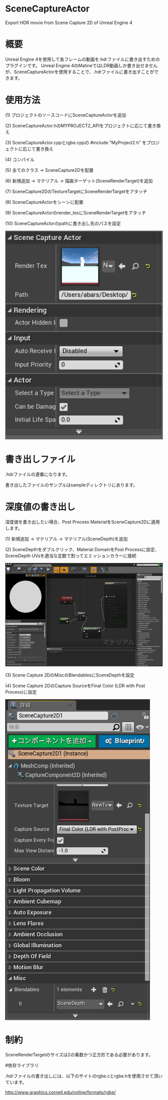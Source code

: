 # SceneCaptureActor
Export HDR movie from Scene Capture 2D of Unreal Engine 4

# 概要

Unreal Engine 4を使用して各フレームの動画を.hdrファイルに書き出すためのプラグインです。
Unreal Engine 4のMatineではLDR動画しか書き出せませんが、SceneCaptureActorを使用することで、.hdrファイルに書き出すことができます。

# 使用方法

(1) プロジェクトのソースコードにSceneCaptureActorを追加

(2) SceneCaptureActor.hのMYPROJECT2_APIをプロジェクトに応じて書き換え

(3) SceneCaptureActor.cppとrgbe.cppの
    #include "MyProject2.h"
    をプロジェクトに応じて書き換え

(4) コンパイル



(5) 全てのクラス -> SceneCapture2Dを配置

(6) 新規追加 -> マテリアル -> 描画ターゲット(SceneRenderTarget)を追加

(7) SceneCapture2DのTextureTargetにSceneRenderTargetをアタッチ



(8) SceneCaptureActorをシーンに配置

(9) SceneCaptureActorのrender_texにSceneRenderTargetをアタッチ

(10) SceneCaptureActorのpathに書き出し先のパスを設定

![SceneCaptureActor setting](https://github.com/abars/SceneCaptureActor/blob/master/setting/SceneCaptureActorSetting.png)

# 書き出しファイル

.hdrファイルの連番になります。

書き出したファイルのサンプルはsampleディレクトリにあります。

# 深度値の書き出し

深度値を書き出したい場合、Post Process MaterialをSceneCapture2Dに適用します。

(1) 新規追加 -> マテリアル -> マテリアル(SceneDepth)を追加

(2) SceneDepthをダブルクリック、Material DomainをPost Processに設定、SceneDepth UVsを適当な定数で割ってエミッションカラーに接続

![SceneDepth setting](https://github.com/abars/SceneCaptureActor/blob/master/setting/SceneDepthMaterial.png)

(3) Scene Capture 2DのMiscのBlendablesにSceneDepthを設定

(4) Scene Capture 2DのCapture SourceをFinal Color (LDR with Post Process)に設定

![PostProcess setting](https://github.com/abars/SceneCaptureActor/blob/master/setting/SetDepthPostEffect.png)

# 制約

SceneRenderTargetのサイズは2の乗数かつ正方形である必要があります。

#依存ライブラリ

.hdrファイルの書き出しには、以下のサイトのrgbe.cとrgbe.hを使用させて頂いています。

http://www.graphics.cornell.edu/online/formats/rgbe/
